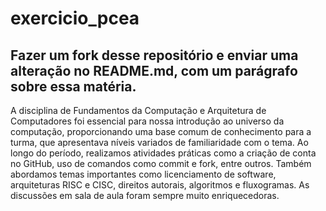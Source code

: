 # exercicio_pcea

## Fazer um fork desse repositório e enviar uma alteração no README.md, com um parágrafo sobre essa matéria.

A disciplina de Fundamentos da Computação e Arquitetura de Computadores foi essencial para nossa introdução ao universo da computação, proporcionando uma base comum de conhecimento para a turma, que apresentava níveis variados de familiaridade com o tema. Ao longo do período, realizamos atividades práticas como a criação de conta no GitHub, uso de comandos como commit e fork, entre outros. Também abordamos temas importantes como licenciamento de software, arquiteturas RISC e CISC, direitos autorais, algoritmos e fluxogramas. As discussões em sala de aula foram sempre muito enriquecedoras.
